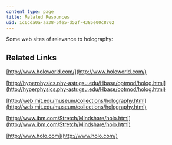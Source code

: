 ```yaml
---
content_type: page
title: Related Resources
uid: 1c6cda0a-aa38-5fe5-d52f-4385e00c8702
---
```


Some web sites of relevance to holography:

Related Links
-------------

[http://www.holoworld.com/](http://www.holoworld.com/)

[http://hyperphysics.phy-astr.gsu.edu/Hbase/optmod/holog.html](http://hyperphysics.phy-astr.gsu.edu/Hbase/optmod/holog.html)

[http://web.mit.edu/museum/collections/holography.html](http://web.mit.edu/museum/collections/holography.html)

[http://www.ibm.com/Stretch/Mindshare/holo.html](http://www.ibm.com/Stretch/Mindshare/holo.html)

[http://www.holo.com](http://www.holo.com/)
